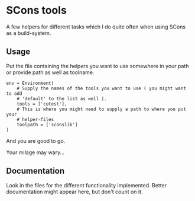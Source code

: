 # SCons tools

A few helpers for different tasks which I do quite often when using SCons as
a build-system.

## Usage

Put the file containing the helpers you want to use somewhere in your path or
provide path as well as toolname.

	env = Environment(
		# Supply the names of the tools you want to use ( you might want to add
		# 'default' to the list as well ).
		tools = ['cutest'],
		# This is where you might need to supply a path to where you put your
		# helper-files
		toolpath = ['sconslib']
	)

And you are good to go.

Your milage may wary...

## Documentation

Look in the files for the different functionality implemented. Better
documentation might appear here, but don't count on it.
